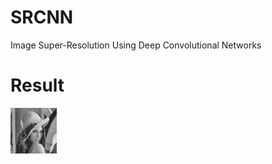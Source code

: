 # SRCNN
Image Super-Resolution Using Deep Convolutional Networks

# Result
<img src="https://github.com/ch135/SRCNN/blob/master/sample/text_image.png" width="73.5" height="73.5" alt="结果"/>
